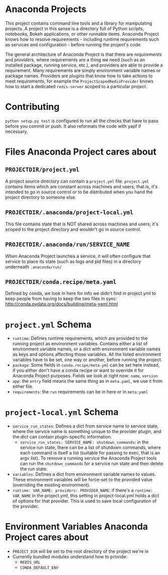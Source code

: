 # Anaconda Projects

This project contains command line tools and a library for
manipulating projects. A project in this sense is a directory full
of Python scripts, notebooks, Bokeh applications, or other
runnable items. Anaconda Project knows how to resolve
requirements - including runtime requirements such as services and
configuration - before running the project's code.

The general architecture of Anaconda Project is that there are
_requirements_ and _providers_, where requirements are a thing we
need (such as an installed package, running service, etc.), and
providers are able to provide a requirement. Many requirements are
simply environment variable names or package names. Providers are
plugins that know how to take actions to meet requirements, for
example the `ProjectScopedRedisProvider` knows how to start a
dedicated `redis-server` scoped to a particular project.

# Contributing

`python setup.py test` is configured to run all the checks that
have to pass before you commit or push. It also reformats the code
with yapf if necessary.


# Files Anaconda Project cares about

## `PROJECTDIR/project.yml`

A project source directory can contain a `project.yml`
file. `project.yml` contains items which are constant across
machines and users; that is, it's intended to go in source control
or to be distributed when you hand the project directory to
someone else.

## `PROJECTDIR/.anaconda/project-local.yml`

This file contains state that is NOT shared across machines and
users; it's scoped to the project directory and wouldn't go in
source control.

## `PROJECTDIR/.anaconda/run/SERVICE_NAME`

When Anaconda Project launches a service, it will often configure
that service to place its state (such as logs and pid files) in a
directory underneath `.anaconda/run/`

## `PROJECTDIR/conda.recipe/meta.yaml`

Defined by conda, we look in here for info we didn't find in
project.yml to keep people from having to keep the two files in
sync: http://conda.pydata.org/docs/building/meta-yaml.html

# `project.yml` Schema

* `runtime`: Defines runtime requirements, which are provided to
  the running project as environment variables. Contains either a
  list of environment variable names, or a dict with environment
  variable names as keys and options affecting those variables.
  All the listed environment variables have to be set, one way or
  another, before running the project.
* `package`: Some fields in `conda.recipe/meta.yml` can be set
  here instead, if you either don't have a conda recipe or
  want to override it for Anaconda Project purposes.
  Fields we look at right now: `name`, `version`
* `app`: the `entry` field means the same thing as in `meta.yaml`,
  we use it from either file.
* `requirements`: the `run` requirements can be in here or in `meta.yaml`

# `project-local.yml` Schema

* `service_run_states`: Defines a dict from service name to
  service state, where the service name is something unique to the
  provider plugin, and the dict can contain plugin-specific
  information.
  * `service_run_states: SERVICE_NAME: shutdown_commands`: in the
    service run state, there can be a list of shutdown commands,
    where each command is itself a list (suitable for passing to
    exec, that is an argv list). To remove a running service
    the Anaconda Project tools can run the `shutdown_commands` for
    a service run state and then delete the run state.
* `variables`: Defines a dict from environment variable names to
  values. These environment variables will be force-set to the
  provided value (overriding the existing environment).
* `runtime: VAR_NAME: providers: PROVIDER_NAME`: if there's a
  `runtime: VAR_NAME` in the project.yml, this setting in
  project-local.yml holds a dict of options for that provider.
  This is used to save local configuration of the provider.

# Environment Variables Anaconda Project cares about

* `PROJECT_DIR` will be set to the root directory of the project
  we're in
* Currently bundled modules understand how to provide:
   - `REDIS_URL`
   - `CONDA_DEFAULT_ENV`

